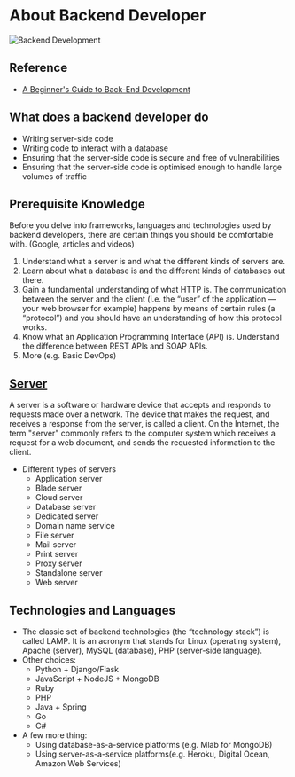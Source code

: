 # About Backend Developer

![Backend Development](./img/backend-dev.png)

## Reference

* [A Beginner's Guide to Back-End Development](https://www.upwork.com/hiring/development/a-beginners-guide-to-back-end-development/)

## What does a backend developer do

* Writing server-side code
* Writing code to interact with a database
* Ensuring that the server-side code is secure and free of vulnerabilities
* Ensuring that the server-side code is optimised enough to handle large volumes of traffic

## Prerequisite Knowledge

Before you delve into frameworks, languages and technologies used by backend developers, there are certain things you should be comfortable with. (Google, articles and videos)

1. Understand what a server is and what the different kinds of servers are.
2. Learn about what a database is and the different kinds of databases out there.
3. Gain a fundamental understanding of what HTTP is. The communication between the server and the client (i.e. the “user” of the application — your web browser for example) happens by means of certain rules (a “protocol”) and you should have an understanding of how this protocol works.
4. Know what an Application Programming Interface (API) is. Understand the difference between REST APIs and SOAP APIs.
5. More (e.g. Basic DevOps)

## [Server](https://www.computerhope.com/jargon/s/server.htm)

A server is a software or hardware device that accepts and responds to requests made over a network. The device that makes the request, and receives a response from the server, is called a client. On the Internet, the term "server" commonly refers to the computer system which receives a request for a web document, and sends the requested information to the client.

* Different types of servers
  * Application server
  * Blade server
  * Cloud server
  * Database server
  * Dedicated server
  * Domain name service
  * File server
  * Mail server
  * Print server
  * Proxy server
  * Standalone server
  * Web server

## Technologies and Languages

* The classic set of backend technologies (the “technology stack”) is called LAMP. It is an acronym that stands for Linux (operating system), Apache (server), MySQL (database), PHP (server-side language).
* Other choices:
  * Python + Django/Flask
  * JavaScript + NodeJS + MongoDB
  * Ruby
  * PHP
  * Java + Spring
  * Go
  * C#
* A few more thing:
  * Using database-as-a-service platforms (e.g. Mlab for MongoDB)
  * Using server-as-a-service platforms(e.g. Heroku, Digital Ocean, Amazon Web Services)
